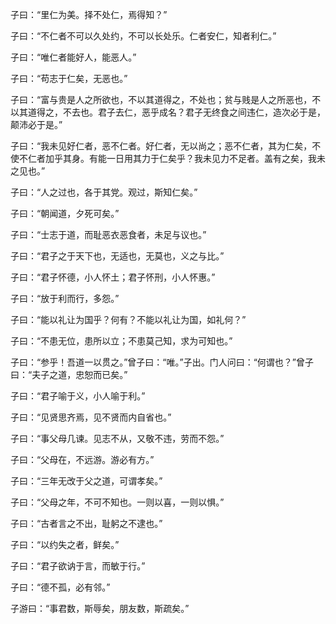 <link rel="stylesheet" type="text/css" href="./default.css">

子曰：“里仁为美。择不处仁，焉得知？”

子曰：“不仁者不可以久处约，不可以长处乐。仁者安仁，知者利仁。”

子曰：“唯仁者能好人，能恶人。”

子曰：“苟志于仁矣，无恶也。”

子曰：“富与贵是人之所欲也，不以其道得之，不处也；贫与贱是人之所恶也，不以其道得之，不去也。君子去仁，恶乎成名？君子无终食之间违仁，造次必于是，颠沛必于是。”

子曰：“我未见好仁者，恶不仁者。好仁者，无以尚之；恶不仁者，其为仁矣，不使不仁者加乎其身。有能一日用其力于仁矣乎？我未见力不足者。盖有之矣，我未之见也。”

子曰：“人之过也，各于其党。观过，斯知仁矣。”

子曰：“朝闻道，夕死可矣。”

子曰：“士志于道，而耻恶衣恶食者，未足与议也。”

子曰：“君子之于天下也，无适也，无莫也，义之与比。”

子曰：“君子怀德，小人怀土；君子怀刑，小人怀惠。”

子曰：“放于利而行，多怨。”

子曰：“能以礼让为国乎？何有？不能以礼让为国，如礼何？”

子曰：“不患无位，患所以立；不患莫己知，求为可知也。”

子曰：“参乎！吾道一以贯之。”曾子曰：“唯。”子出。门人问曰：“何谓也？”曾子曰：“夫子之道，忠恕而已矣。”

子曰：“君子喻于义，小人喻于利。”

子曰：“见贤思齐焉，见不贤而内自省也。”

子曰：“事父母几谏。见志不从，又敬不违，劳而不怨。”

子曰：“父母在，不远游。游必有方。”

子曰：“三年无改于父之道，可谓孝矣。”

子曰：“父母之年，不可不知也。一则以喜，一则以惧。”

子曰：“古者言之不出，耻躬之不逮也。”

子曰：“以约失之者，鲜矣。”

子曰：“君子欲讷于言，而敏于行。”

子曰：“德不孤，必有邻。”

子游曰：“事君数，斯辱矣，朋友数，斯疏矣。”

